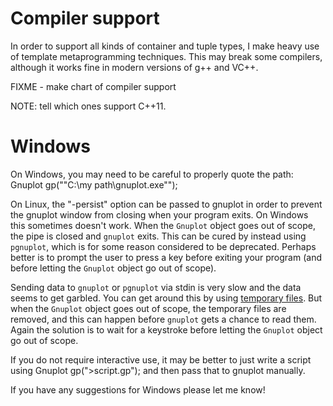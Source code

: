 # Compiler support

In order to support all kinds of container and tuple types, I make heavy use of template metaprogramming techniques.  This may break some compilers, although it works fine in modern versions of g++ and VC++.

FIXME - make chart of compiler support

NOTE: tell which ones support C++11.

# Windows

On Windows, you may need to be careful to properly quote the path:
	Gnuplot gp("\"C:\\my path\\gnuplot.exe\"");

On Linux, the "-persist" option can be passed to gnuplot in order to prevent the gnuplot window from closing when your program exits.  On Windows this sometimes doesn't work.  When the `Gnuplot` object goes out of scope, the pipe is closed and `gnuplot` exits.  This can be cured by instead using `pgnuplot`, which is for some reason considered to be deprecated.  Perhaps better is to prompt the user to press a key before exiting your program (and before letting the `Gnuplot` object go out of scope).

Sending data to `gnuplot` or `pgnuplot` via stdin is very slow and the data seems to get garbled.  You can get around this by using [temporary files](StdinVsFiles).  But when the `Gnuplot` object goes out of scope, the temporary files are removed, and this can happen before `gnuplot` gets a chance to read them.  Again the solution is to wait for a keystroke before letting the `Gnuplot` object go out of scope.

If you do not require interactive use, it may be better to just write a script using
	Gnuplot gp(">script.gp");
and then pass that to gnuplot manually.

If you have any suggestions for Windows please let me know!
